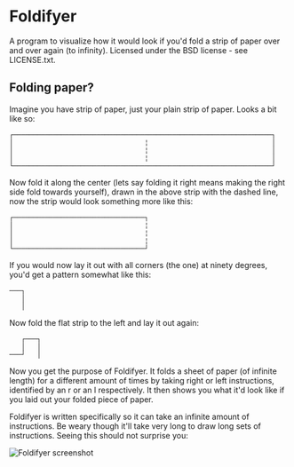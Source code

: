 Foldifyer
=========

A program to visualize how it would look if you'd fold a strip of paper over
and over again (to infinity).  Licensed under the BSD license - see LICENSE.txt.

Folding paper?
--------------

Imagine you have strip of paper, just your plain strip of paper. Looks a bit
like so:

    ┌─────────────────────────────────────────────────────────────────┐
    │                                 ¦                               │
    │                                 ¦                               │
    │                                 ¦                               │
    └─────────────────────────────────────────────────────────────────┘

Now fold it along the center (lets say folding it right means making the right
side fold towards yourself), drawn in the above strip with the dashed line, now
the strip would look something more like this:

    ┌─────────────────────────────────┐
    │                                 ¦
    │                                 ¦
    │                                 ¦
    └─────────────────────────────────┘

If you would now lay it out with all corners (the one) at ninety degrees, you'd
get a pattern somewhat like this:

    ───┐
       │
       │

Now fold the flat strip to the left and lay it out again:

       ┌───┐
       │   │
    ───┘   │

Now you get the purpose of Foldifyer. It folds a sheet of paper (of infinite
length) for a different amount of times by taking right or left instructions,
identified by an r or an l respectively. It then shows you what it'd look like
if you laid out your folded piece of paper.

Foldifyer is written specifically so it can take an infinite amount of
instructions.  Be weary though it'll take very long to draw long sets of
instructions. Seeing this should not surprise you:

![Foldifyer screenshot](http://i.imgur.com/AUKm7.png)
